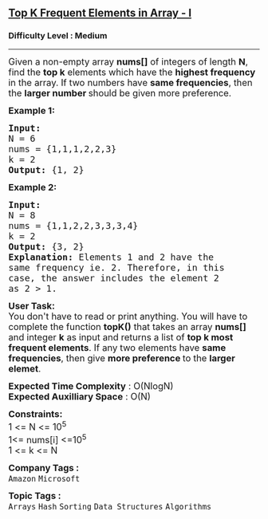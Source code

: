 <h2><a href="https://practice.geeksforgeeks.org/problems/top-k-frequent-elements-in-array/1">Top K Frequent Elements in Array - I</a></h2><h3>Difficulty Level : Medium</h3><hr><div class="problems_problem_content__Xm_eO"><p><span style="font-size: 18px;">Given a non-empty array <strong>nums[]</strong> of integers of length <strong>N</strong>, find the <strong>top k</strong> elements which have the <strong>highest frequency </strong>in the array. If two numbers have <strong>same frequencies</strong>, then the <strong>larger number </strong>should be given more preference.</span></p>
<p><span style="font-size: 18px;"><strong>Example 1:</strong></span></p>
<pre><span style="font-size: 18px;"><strong>Input:</strong>
N = 6
nums = {1,1,1,2,2,3}
k = 2
<strong>Output: </strong>{1, 2}</span>
</pre>
<p><span style="font-size: 18px;"><strong>Example 2:</strong></span></p>
<pre><span style="font-size: 18px;"><strong>Input:</strong>
N = 8
nums = {1,1,2,2,3,3,3,4}
k = 2
<strong>Output: </strong>{3, 2}<strong>
Explanation: </strong>Elements 1 and 2 have the
same frequency ie. 2. Therefore, in this
case, the answer includes the element 2
as 2 &gt; 1.</span></pre>
<p><span style="font-size: 18px;"><strong>User Task:</strong><br>You don't have to read or print anything. You will have to complete the function <strong>topK()</strong> that takes an array <strong>nums[] </strong>and integer <strong>k</strong> as input and returns a list of <strong>top k most frequent elements</strong>. If any two elements have <strong>same frequencies</strong>, then give <strong>more preference </strong>to the <strong>larger elemet</strong>.</span></p>
<p><span style="font-size: 18px;"><strong>Expected Time Complexity</strong> : O(NlogN)<br><strong>Expected Auxilliary Space</strong> : O(N)</span></p>
<p><span style="font-size: 18px;"><strong>Constraints: </strong></span><br><span style="font-size: 18px;">1 &lt;= N &lt;= 10<sup>5</sup><br>1&lt;= nums[i] &lt;=10<sup>5<br></sup></span><span style="font-size: 18px;">1 &lt;= k &lt;= N</span></p></div><p><span style=font-size:18px><strong>Company Tags : </strong><br><code>Amazon</code>&nbsp;<code>Microsoft</code>&nbsp;<br><p><span style=font-size:18px><strong>Topic Tags : </strong><br><code>Arrays</code>&nbsp;<code>Hash</code>&nbsp;<code>Sorting</code>&nbsp;<code>Data Structures</code>&nbsp;<code>Algorithms</code>&nbsp;